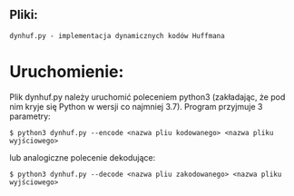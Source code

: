 
## **Pliki:**
    dynhuf.py - implementacja dynamicznych kodów Huffmana

# **Uruchomienie:**
Plik dynhuf.py należy uruchomić poleceniem python3 (zakładając, że pod nim kryje się Python w wersji co najmniej 3.7). Program przyjmuje 3 parametry:
    
    $ python3 dynhuf.py --encode <nazwa pliu kodowanego> <nazwa pliku wyjściowego>

lub analogiczne polecenie dekodujące:
    
    $ python3 dynhuf.py --decode <nazwa pliu zakodowanego> <nazwa pliku wyjściowego>
